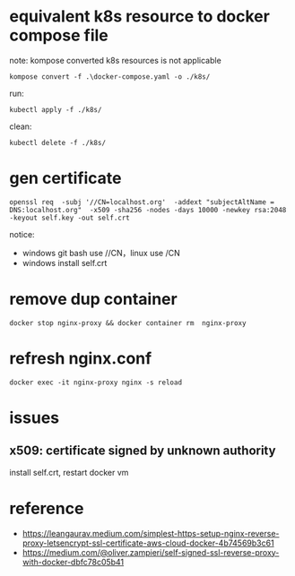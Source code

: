 # equivalent k8s resource to docker compose file

note: kompose converted k8s resources is not applicable

```shell
kompose convert -f .\docker-compose.yaml -o ./k8s/ 
```

run:

```shell
kubectl apply -f ./k8s/
```

clean:

```shell
kubectl delete -f ./k8s/
```

# gen certificate

```shell
openssl req  -subj '//CN=localhost.org'  -addext "subjectAltName = DNS:localhost.org"  -x509 -sha256 -nodes -days 10000 -newkey rsa:2048 -keyout self.key -out self.crt

```

notice:

- windows git bash use //CN，linux use /CN
- windows install self.crt

# remove dup container

```shell
docker stop nginx-proxy && docker container rm  nginx-proxy
```

# refresh nginx.conf

```shell
docker exec -it nginx-proxy nginx -s reload
```

# issues

## x509: certificate signed by unknown authority

install self.crt, restart docker vm

# reference

- https://leangaurav.medium.com/simplest-https-setup-nginx-reverse-proxy-letsencrypt-ssl-certificate-aws-cloud-docker-4b74569b3c61
- https://medium.com/@oliver.zampieri/self-signed-ssl-reverse-proxy-with-docker-dbfc78c05b41
